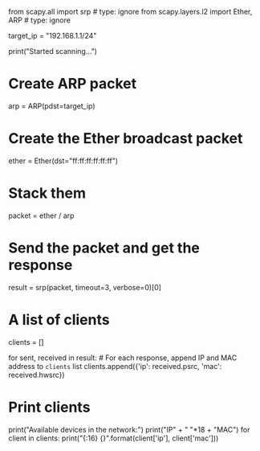 from scapy.all import srp  # type: ignore
from scapy.layers.l2 import Ether, ARP  # type: ignore

target_ip = "192.168.1.1/24"

print("Started scanning...")

# Create ARP packet
arp = ARP(pdst=target_ip)

# Create the Ether broadcast packet
ether = Ether(dst="ff:ff:ff:ff:ff:ff")

# Stack them
packet = ether / arp

# Send the packet and get the response
result = srp(packet, timeout=3, verbose=0)[0]

# A list of clients
clients = []

for sent, received in result:
    # For each response, append IP and MAC address to `clients` list
    clients.append({'ip': received.psrc, 'mac': received.hwsrc})

# Print clients
print("Available devices in the network:")
print("IP" + " "*18 + "MAC")
for client in clients:
    print("{:16}    {}".format(client['ip'], client['mac']))

    

